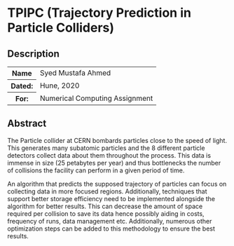 # TPIPC (Trajectory Prediction in Particle Colliders)
## Description
<table>
  <tr>
    <th>Name</th>
    <td>Syed Mustafa Ahmed</td>
  </tr>
  <tr>
    <th>Dated:</th>
    <td>Hune, 2020</td>
  </tr>
  <tr>
    <th>For:</th>
    <td>Numerical Computing Assignment</td>
  </tr>
</table>

## Abstract
The Particle collider at CERN bombards particles close to the speed of light. This generates many subatomic particles and the 8 different particle detectors collect data about them throughout the process. This data is immense in size (25 petabytes per year) and thus bottlenecks the number of collisions the facility can perform in a given period of time.

An algorithm that predicts the supposed trajectory of particles can focus on collecting data in more focused regions. Additionally, techniques that support better storage efficiency need to be implemented alongside the algorithm for better results. This can decrease the amount of space required per collision to save its data hence possibly aiding in costs, frequency of runs, data management etc. Additionally, numerous other optimization steps can be added to this methodology to ensure the best results.
